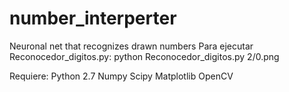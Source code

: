 # number_interperter
Neuronal net that recognizes drawn numbers
Para ejecutar Reconocedor_digitos.py:
python Reconocedor_digitos.py 2/0.png

Requiere:
Python 2.7
Numpy
Scipy
Matplotlib
OpenCV
